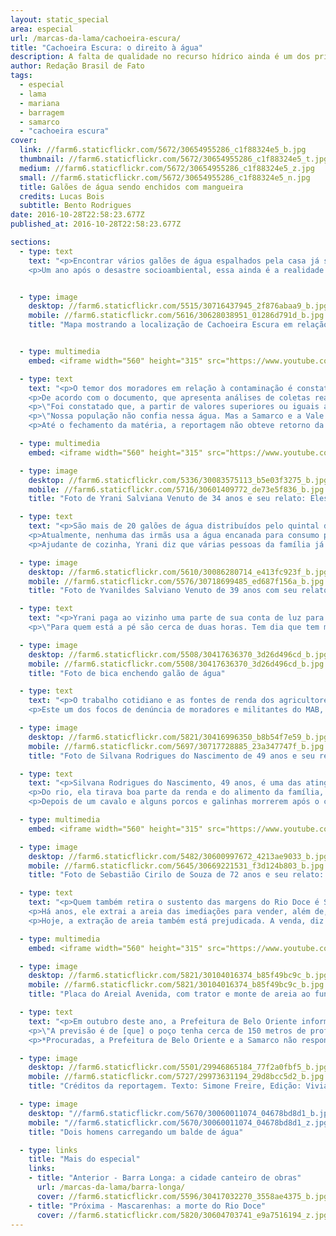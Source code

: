 ```yaml
---
layout: static_special
area: especial
url: /marcas-da-lama/cachoeira-escura/
title: "Cachoeira Escura: o direito à água"
description: A falta de qualidade no recurso hídrico ainda é um dos principais problemas das cidades atingidas pela lama da Samarco
author: Redação Brasil de Fato
tags:
  - especial
  - lama
  - mariana
  - barragem
  - samarco
  - "cachoeira escura"
cover:
  link: //farm6.staticflickr.com/5672/30654955286_c1f88324e5_b.jpg
  thumbnail: //farm6.staticflickr.com/5672/30654955286_c1f88324e5_t.jpg
  medium: //farm6.staticflickr.com/5672/30654955286_c1f88324e5_z.jpg
  small: //farm6.staticflickr.com/5672/30654955286_c1f88324e5_n.jpg
  title: Galões de água sendo enchidos com mangueira
  credits: Lucas Bois
  subtitle: Bento Rodrigues
date: 2016-10-28T22:58:23.677Z
published_at: 2016-10-28T22:58:23.677Z

sections:
  - type: text
    text: "<p>Encontrar vários galões de água espalhados pela casa já se tornou uma rotina na vida de milhares de moradores ao longo da Bacia do Rio Doce. Atingidos pela lama da mineradora Samarco – de propriedade da Vale e da BHP Billiton –, que invadiu o rio e seus afluentes após o rompimento da barragem de Fundão, em Mariana (MG), muitos ainda sofrem com a falta de abastecimento; além de já não confiarem mais na água vinda do fornecimento público.</p>
    <p>Um ano após o desastre socioambiental, essa ainda é a realidade do distrito de Cachoeira Escura, em Belo Oriente – na região do Vale do Rio Doce –, distante cerca de 270 km da capital mineira, Belo Horizonte. Os cerca de 12 mil habitantes do povoado sofrem com problemas de escassez e contaminação dos recursos hídricos, embora a interrupção do fornecimento tenha ocorrido apenas por um curto período, em novembro do ano passado.</p>"


  - type: image
    desktop: //farm6.staticflickr.com/5515/30716437945_2f876abaa9_b.jpg
    mobile: //farm6.staticflickr.com/5616/30628038951_01286d791d_b.jpg
    title: "Mapa mostrando a localização de Cachoeira Escura em relação à Barragem de Fundão, mais distante que Mariana, Bentos Rodrigues e Barra Longa. E um pouco antes de Belo Oriente"


  - type: multimedia
    embed: <iframe width="560" height="315" src="https://www.youtube.com/embed/1Yfj8eOU9-U" frameborder="0" allowfullscreen></iframe>

  - type: text
    text: "<p>O temor dos moradores em relação à contaminação é constatado em laudos oficiais. Em agosto deste ano, o Ministério Público de Minas Gerais (MPMG), o Ministério Público Federal (MPF) e a Defensoria Pública da União divulgaram um laudo técnico sobre a qualidade da água tratada do Rio Doce e que é distribuída na cidade de Governador Valadares, distante cerca de 70 km de Belo Oriente.</p>
    <p>De acordo com o documento, que apresenta análises de coletas realizadas em julho deste ano, a Central de Apoio Técnico (Ceat) concluiu que a água que chega no município não é potável, ou seja, não está própria para o consumo da população, uma vez que apresenta nível elevado de alumínio e turbidez acima do limite estabelecido pelo Ministério da Saúde, o que pode causar doenças.</p>
    <p>\"Foi constatado que, a partir de valores superiores ou iguais a 0,1 mg/L de alumínio na água produzida para abastecimento público, o risco de demência e declínio cognitivo aumenta. Ademais, inúmeros estudos demonstram que a presença do alumínio na água, em concentrações superiores ao padrão de potabilidade, pode contribuir para o aparecimento de algumas doenças no organismo humano, tais como a osteoporose e doenças neurológicas e alterações neurocomportamentais, incluindo a encefalopatia, esclerose lateral amiotrófica, doença de Parkinson, demência dialítica e mal de Alzheimer\", aponta o texto.</p>
    <p>\"Nossa população não confia nessa água. Mas a Samarco e a Vale simplesmente ignoram o fato e insistem que a água tem qualidade. Aqui em Cachoeira Escura, nós temos a mesma água de lá [Governador Valadares]. Um pouco pior, porque aqui nós estamos mais próximos da barragem e nosso tratamento é bem mais precário do que o deles, apesar de ser da mesma rede que é o Saae [Serviço de Abastecimento de Água e Esgoto de Belo Oriente], mas o de lá é bem mais equipado\", relata a militante do Movimento dos Atingidos por Barragens (MAB), Ellen Dutra de Oliveira, que é moradora da região.</p>
    <p>Até o fechamento da matéria, a reportagem não obteve retorno da Samarco quanto aos problemas relatados pela população local.</p>"

  - type: multimedia
    embed: <iframe width="560" height="315" src="https://www.youtube.com/embed/tIY-QqcXUDw" frameborder="0" allowfullscreen></iframe>

  - type: image
    desktop: //farm6.staticflickr.com/5336/30083575113_b5e03f3275_b.jpg
    mobile: //farm6.staticflickr.com/5716/30601409772_de73e5f836_b.jpg
    title: "Foto de Yrani Salviana Venuto de 34 anos e seu relato: Eles (Empresa e governo) falam que água está própria pra beber, mas não está. A gente passa mal, fica com o estômago doendo, tontura."

  - type: text
    text: "<p>São mais de 20 galões de água distribuídos pelo quintal da casa de Yrani Salviana Venuto, 34 anos, onde também moram as três irmãs, além de filhos, sobrinhos e sua mãe. Localizada na parte alta da cidade, a residência fica a 40 minutos da bica mais próxima, na qual é possível captar água gratuitamente.</p>
    <p>Atualmente, nenhuma das irmãs usa a água encanada para consumo próprio. O que chega pelos canos serve apenas para lavar roupas, louças e utensílios da casa.</p>
    <p>Ajudante de cozinha, Yrani diz que várias pessoas da família já se sentiram mal após consumir o que ela chama de \"água da Samarco\". Vômito, diarreia, dor de estômago, tontura e alergia na pele são alguns dos sintomas levantados por ela. O maior medo agora é pela saúde dos filhos e sobrinhos que bebem a água encanada na escola. \"Tem uma moça que levou o filho no médico, que disse que era para ela dar uns dois litros de água mineral para ele levar para a escola. E que se ela der água [encanada] pra ele, ele vai morrer\", conta.</p>"

  - type: image
    desktop: //farm6.staticflickr.com/5610/30086280714_e413fc923f_b.jpg
    mobile: //farm6.staticflickr.com/5576/30718699485_ed687f156a_b.jpg
    title: "Foto de Yvanildes Salviano Venuto de 39 anos com seu relato: Outro dia a gente saiu de casa 23h30, para aproveitar que tem pouca gente na bica para pegar água, VOltamos de lá uma hora da manhã."

  - type: text
    text: "<p>Yrani paga ao vizinho uma parte de sua conta de luz para captar água de uma fonte privada. Já a irmã, Yvanildes Salviano Venuto Teotônio, 39 anos, dispõe de um carro e consegue mais facilmente descer o morro e encher alguns galões de água para consumo: são cerca de seis por semana.</p>
    <p>\"Para quem está a pé são cerca de duas horas. Tem dia que tem muita água, [tem dia] que a água é pouca. Gasta muito tempo para subir esse morro, que é muito alto. De carro dá uns 30 minutos para subir, mais uma hora para pegar a água\", conta. Além disso, há vizinhos que não têm condições de se locomover e chegam a pagar de R$ 15 a R$ 20, por semana, para quem tem transporte e pode buscar água.</p>"

  - type: image
    desktop: //farm6.staticflickr.com/5508/30417636370_3d26d496cd_b.jpg
    mobile: //farm6.staticflickr.com/5508/30417636370_3d26d496cd_b.jpg
    title: "Foto de bica enchendo galão de água"

  - type: text
    text: "<p>O trabalho cotidiano e as fontes de renda dos agricultores, ribeirinhos, pescadores e indígenas que vivem ao longo de toda a extensão do Rio Doce foram atingidos. Nesse cenário de comprometimento da qualidade da água e do solo, \"propriedades camponesas, dependentes da criação de gado e dos rios próximos para sua reprodução social foram diretamente afetadas\". Isso é o que aponta o relatório \"Antes fosse mais leve a carga: Avaliação dos aspectos econômicos, políticos e sociais do desastre da Samarco/Vale/BHP em Mariana (MG)\", do Grupo Política, Economia, Mineração, Ambiente e Sociedade (PoEMAS).</p>
    <p>Este um dos focos de denúncia de moradores e militantes do MAB, que, ao longo do último ano, vêm reivindicando que a Samarco reconheça pescadores e pequenos produtores da região como atingidos, uma vez que a lama que chegou no distrito mineiro também impôs a perda do trabalho de subsistência.</p>"

  - type: image
    desktop: //farm6.staticflickr.com/5821/30416996350_b8b54f7e59_b.jpg
    mobile: //farm6.staticflickr.com/5697/30717728885_23a347747f_b.jpg
    title: "Foto de Silvana Rodrigues do Nascimento de 49 anos e seu relato: Agora, com o estrago que está no rio, não tem como manter a família"

  - type: text
    text: "<p>Silvana Rodrigues do Nascimento, 49 anos, é uma das atingidas no distrito. Com uma relação antiga com o Rio Doce, as lembranças da vida que ela um dia teve são substituídas, hoje, pela lama visível todos os dias no quintal de sua casa.</p>
    <p>Do rio, ela tirava boa parte da renda e do alimento da família, pescando para o próprio consumo ou vendendo o excedente. Agora, conta ela, já não é possível nada disso. \"A renda caiu demais na casa. Não tem mais recurso para manter a casa igual mantinha\", diz. Ela não é reconhecida pela Samarco como uma atingida.</p>
    <p>Depois de um cavalo e alguns porcos e galinhas morrerem após o consumo da água do rio, Silvana teve certeza que já não era mais possível beber da mesma fonte que a alimentou durante boa parte de sua vida. Atualmente, o abastecimento de água vem de um caminhão pipa que passa uma vez por semana em sua residência. \"Não tem recurso [financeiro] para ter uma água limpa para tomar em casa. O caminhão pipa é que coloca água aqui. Nós temos que economizar muito, porque acaba antes [do caminhão voltar]\", afirma.</p>"

  - type: multimedia
    embed: <iframe width="560" height="315" src="https://www.youtube.com/embed/-q2CWrnPmrE" frameborder="0" allowfullscreen></iframe>

  - type: image
    desktop: //farm6.staticflickr.com/5482/30600997672_4213ae9033_b.jpg
    mobile: //farm6.staticflickr.com/5645/30669221531_f3d124b803_b.jpg
    title: "Foto de Sebastião Cirilo de Souza de 72 anos e seu relato: A venda da areia diminuiu muito por causa do barro (lama) que desceu"

  - type: text
    text: "<p>Quem também retira o sustento das margens do Rio Doce é Sebastião Cirilo de Souza, 72 anos. \"A idade que eu tenho é a idade que eu estou na beira deste rio aqui\", brinca.
    <p>Há anos, ele extrai a areia das imediações para vender, além de, vez ou outra, pescar. \"Quando eu tinha 17 anos eu conseguia pescar peixe neste rio, de 18 a 19 quilos. A sobrevivência que a gente tinha, era do que a gente tirava daqui\", lembra.</p>
    <p>Hoje, a extração de areia também está prejudicada. A venda, diz ele, \"diminuiu muito por causa do barro que desceu\" do rio após o rompimento.</p>"

  - type: multimedia
    embed: <iframe width="560" height="315" src="https://www.youtube.com/embed/nTiIbUPMO_M" frameborder="0" allowfullscreen></iframe>  

  - type: image
    desktop: //farm6.staticflickr.com/5821/30104016374_b85f49bc9c_b.jpg
    mobile: //farm6.staticflickr.com/5821/30104016374_b85f49bc9c_b.jpg
    title: "Placa do Areial Avenida, com trator e monte de areia ao fundo"  

  - type: text
    text: "<p>Em outubro deste ano, a Prefeitura de Belo Oriente informou, em sua página na internet, que firmou um acordo com a mineradora Samarco para melhorar o abastecimento de água na cidade. A empresa realiza a escavação de um poço artesiano em um local próximo à Estação de Tratamento de Água (ETA) de Cachoeira Escura.</p>
    <p>\"A previsão é de [que] o poço tenha cerca de 150 metros de profundidade e possa jorrar algo em torno de 10 mil litros de água/hora, ajudando a suprir a demanda. Outro fato ressaltado é que água extraída debaixo de rochas é de excelente qualidade\", diz o texto publicado.</p>
    <p>*Procuradas, a Prefeitura de Belo Oriente e a Samarco não responderam aos questionamentos da reportagem até o fechamento.</p>"  

  - type: image
    desktop: //farm6.staticflickr.com/5501/29946865184_77f2a0fbf5_b.jpg
    mobile: //farm6.staticflickr.com/5727/29973631194_29d8bcc5d2_b.jpg
    title: "Créditos da reportagem. Texto: Simone Freire, Edição: Viviana Fernandes, Vídeo e Foto: José Eduardo Bernardes e Guilherme Weimann, Arte: Wilcker Morais"

  - type: image
    desktop: "//farm6.staticflickr.com/5670/30060011074_04678bd8d1_b.jpg"
    mobile: "//farm6.staticflickr.com/5670/30060011074_04678bd8d1_z.jpg"
    title: "Dois homens carregando um balde de água"  

  - type: links
    title: "Mais do especial"
    links:
    - title: "Anterior - Barra Longa: a cidade canteiro de obras"
      url: /marcas-da-lama/barra-longa/
      cover: //farm6.staticflickr.com/5596/30417032270_3558ae4375_b.jpg
    - title: "Próxima - Mascarenhas: a morte do Rio Doce"
      cover: //farm6.staticflickr.com/5820/30604703741_e9a7516194_z.jpg
---
```

